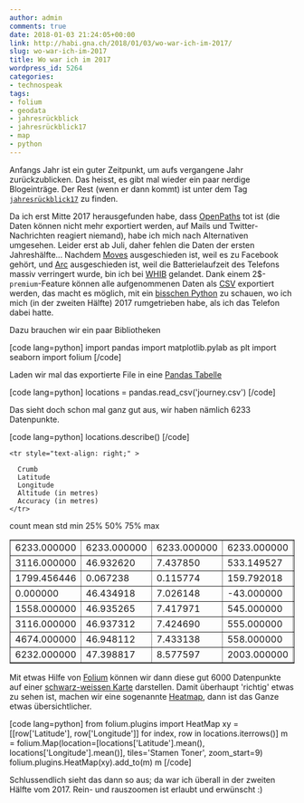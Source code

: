 ```yaml
---
author: admin
comments: true
date: 2018-01-03 21:24:05+00:00
link: http://habi.gna.ch/2018/01/03/wo-war-ich-im-2017/
slug: wo-war-ich-im-2017
title: Wo war ich im 2017
wordpress_id: 5264
categories:
- technospeak
tags:
- folium
- geodata
- jahresrückblick
- jahresrückblick17
- map
- python
---
```


Anfangs Jahr ist ein guter Zeitpunkt, um aufs vergangene Jahr zurückzublicken. Das heisst, es gibt mal wieder ein paar nerdige Blogeinträge. Der Rest (wenn er dann kommt) ist unter dem Tag [`jahresrückblick17`](http://habi.gna.ch/tag/jahresruckblick17) zu finden.

Da ich erst Mitte 2017 herausgefunden habe, dass [OpenPaths](https://openpaths.cc/) tot ist (die Daten können nicht mehr exportiert werden, auf Mails und Twitter-Nachrichten reagiert niemand), habe ich mich nach Alternativen umgesehen. Leider erst ab Juli, daher fehlen die Daten der ersten Jahreshälfte...
Nachdem [Moves](https://moves-app.com/) ausgeschieden ist, weil es zu Facebook gehört, und [Arc](http://www.bigpaua.com/arc/) ausgeschieden ist, weil die Batterielaufzeit des Telefons massiv verringert wurde, bin ich bei [WHIB](http://www.bleatinc.com/) gelandet. Dank einem 2$-`premium`-Feature können alle aufgenommenen Daten als [CSV](https://de.wikipedia.org/wiki/CSV_(Dateiformat)) exportiert werden, das macht es möglich, mit ein [bisschen Python](https://github.com/habi/jahresrueckblick/blob/master/WHIB.ipynb) zu schauen, wo ich mich (in der zweiten Hälfte) 2017 rumgetrieben habe, als ich das Telefon dabei hatte.

Dazu brauchen wir ein paar Bibliotheken

[code lang=python]
import pandas
import matplotlib.pylab as plt
import seaborn
import folium
[/code]

Laden wir mal das exportierte File in eine [Pandas Tabelle](http://pandas.pydata.org/pandas-docs/stable/generated/pandas.DataFrame.html)

[code lang=python]
locations = pandas.read_csv('journey.csv')
[/code]

Das sieht doch schon mal ganz gut aus, wir haben nämlich 6233 Datenpunkte.

[code lang=python]
locations.describe()
[/code]




<table border="1" class="dataframe" >
  
    <tr style="text-align: right;" >
      
      Crumb
      Latitude
      Longitude
      Altitude (in metres)
      Accuracy (in metres)
    </tr>
  
  <tbody >
    <tr >
      count
      
<td >6233.000000
</td>
      
<td >6233.000000
</td>
      
<td >6233.000000
</td>
      
<td >6233.000000
</td>
      
<td >6233.000000
</td>
    </tr>
    <tr >
      mean
      
<td >3116.000000
</td>
      
<td >46.932620
</td>
      
<td >7.437850
</td>
      
<td >533.149527
</td>
      
<td >125.461736
</td>
    </tr>
    <tr >
      std
      
<td >1799.456446
</td>
      
<td >0.067238
</td>
      
<td >0.115774
</td>
      
<td >159.792018
</td>
      
<td >596.847400
</td>
    </tr>
    <tr >
      min
      
<td >0.000000
</td>
      
<td >46.434918
</td>
      
<td >7.026148
</td>
      
<td >-43.000000
</td>
      
<td >0.000000
</td>
    </tr>
    <tr >
      25%
      
<td >1558.000000
</td>
      
<td >46.935265
</td>
      
<td >7.417971
</td>
      
<td >545.000000
</td>
      
<td >47.000000
</td>
    </tr>
    <tr >
      50%
      
<td >3116.000000
</td>
      
<td >46.937312
</td>
      
<td >7.424690
</td>
      
<td >555.000000
</td>
      
<td >65.000000
</td>
    </tr>
    <tr >
      75%
      
<td >4674.000000
</td>
      
<td >46.948112
</td>
      
<td >7.433138
</td>
      
<td >558.000000
</td>
      
<td >70.000000
</td>
    </tr>
    <tr >
      max
      
<td >6232.000000
</td>
      
<td >47.398817
</td>
      
<td >8.577597
</td>
      
<td >2003.000000
</td>
      
<td >23964.000000
</td>
    </tr>
  </tbody>
</table>




Mit etwas Hilfe von [Folium](http://python-visualization.github.io/folium/) können wir dann diese gut 6000 Datenpunkte auf einer [schwarz-weissen Karte](http://maps.stamen.com/toner/) darstellen. Damit überhaupt 'richtig' etwas zu sehen ist, machen wir eine sogenannte [Heatmap](https://en.wikipedia.org/wiki/Heat_map), dann ist das Ganze etwas übersichtlicher.

[code lang=python]
from folium.plugins import HeatMap
xy = [[row['Latitude'], row['Longitude']] for index, row in locations.iterrows()]
m = folium.Map(location=[locations['Latitude'].mean(),
                         locations['Longitude'].mean()], tiles='Stamen Toner', zoom_start=9)
folium.plugins.HeatMap(xy).add_to(m)
m
[/code]

Schlussendlich sieht das dann so aus; da war ich überall in der zweiten Hälfte vom 2017. Rein- und rauszoomen ist erlaubt und erwünscht :)


